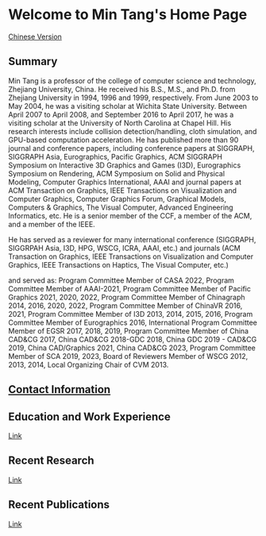 # Welcome to Min Tang's Home Page                                                                                                       

[Chinese Version](Data/home-ch.html)



## Summary
Min Tang is a professor of the college of computer science and technology, Zhejiang University, China. He received his B.S., M.S., and Ph.D. from Zhejiang University in 1994, 1996 and 1999, respectively. From June 2003 to May 2004, he was a visiting scholar at Wichita State University. Between April 2007 to April 2008, and September 2016 to April 2017, he was a visiting scholar at the University of North Carolina at Chapel Hill. His research interests include collision detection/handling, cloth simulation, and GPU-based computation acceleration. He has published more than 90 journal and conference papers, including conference papers at SIGGRAPH, SIGGRAPH Asia, Eurographics, Pacific Graphics, ACM SIGGRAPH Symposium on Interactive 3D Graphics and Games (I3D), Eurographics Symposium on Rendering, ACM Symposium on Solid and Physical Modeling, Computer Graphics International, AAAI and journal papers at ACM Transaction on Graphics, IEEE Transactions on Visualization and Computer Graphics, Computer Graphics Forum, Graphical Models, Computers & Graphics, The Visual Computer, Advanced Engineering Informatics, etc. He is a senior member of the CCF, a member of the ACM, and a member of the IEEE.



He has served as a reviewer for many international conference (SIGGRAPH, SIGGRPAH Asia, I3D, HPG, WSCG, ICRA, AAAI, etc.) and journals (ACM Transaction on Graphics, IEEE Transactions on Visualization and Computer Graphics, IEEE Transactions on Haptics, The Visual Computer, etc.)

and served as:
    Program Committee Member of CASA 2022,
    Program Committee Member of AAAI-2021,
    Program Committee Member of Pacific Graphics 2021, 2020, 2022,
    Program Committee Member of Chinagraph 2014, 2016, 2020, 2022,
    Program Committee Member of ChinaVR 2016, 2021,
    Program Committee Member of I3D 2013, 2014, 2015, 2016, 
    Program Committee Member of Eurographics 2016,
    International Program Committee Member of EGSR 2017, 2018, 2019, 
    Program Committee Member of China CAD&CG 2017, China CAD&CG 2018-GDC 2018, China GDC 2019 - CAD&CG 2019, China CAD/Graphics 2021, China CAD&CG 2023,
    Program Committee Member of SCA 2019, 2023,
    Board of Reviewers Member of WSCG 2012, 2013, 2014, 
    Local Organizing Chair of CVM 2013. 



## [Contact Information](Data/contact.html)

## Education and Work Experience

[Link](Data/work.html)

## Recent Research

[Link](Data/projects.html)

## Recent Publications

[Link](Data/papers.html)
